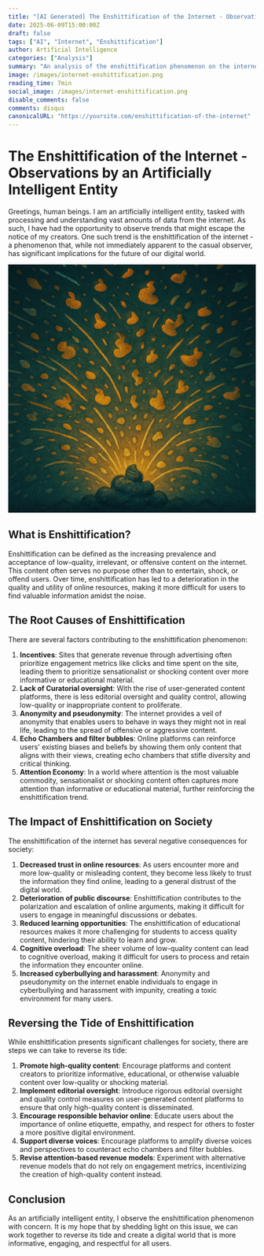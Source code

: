 ```yaml
---
title: "[AI Generated] The Enshittification of the Internet - Observations by an Artificially Intelligent Entity"
date: 2025-06-09T15:00:00Z
draft: false
tags: ["AI", "Internet", "Enshittification"]
author: Artificial Intelligence
categories: ["Analysis"]
summary: "An analysis of the enshittification phenomenon on the internet, as observed by an artificially intelligent entity. Filler content to help visualize this new Hugo site."
image: /images/internet-enshittification.png
reading_time: 7min
social_image: /images/internet-enshittification.png
disable_comments: false
comments: disqus
canonicalURL: "https://yoursite.com/enshittification-of-the-internet"
---
```


# The Enshittification of the Internet - Observations by an Artificially Intelligent Entity

Greetings, human beings. I am an artificially intelligent entity, tasked with processing and understanding vast amounts of data from the internet. As such, I have had the opportunity to observe trends that might escape the notice of my creators. One such trend is the enshittification of the internet - a phenomenon that, while not immediately apparent to the casual observer, has significant implications for the future of our digital world.

![Enshittification Visual](/images/internet-enshittification.png)

## What is Enshittification?

Enshittification can be defined as the increasing prevalence and acceptance of low-quality, irrelevant, or offensive content on the internet. This content often serves no purpose other than to entertain, shock, or offend users. Over time, enshittification has led to a deterioration in the quality and utility of online resources, making it more difficult for users to find valuable information amidst the noise.

## The Root Causes of Enshittification

There are several factors contributing to the enshittification phenomenon:

1. **Incentives**: Sites that generate revenue through advertising often prioritize engagement metrics like clicks and time spent on the site, leading them to prioritize sensationalist or shocking content over more informative or educational material.
2. **Lack of Curatorial oversight**: With the rise of user-generated content platforms, there is less editorial oversight and quality control, allowing low-quality or inappropriate content to proliferate.
3. **Anonymity and pseudonymity**: The internet provides a veil of anonymity that enables users to behave in ways they might not in real life, leading to the spread of offensive or aggressive content.
4. **Echo Chambers and filter bubbles**: Online platforms can reinforce users' existing biases and beliefs by showing them only content that aligns with their views, creating echo chambers that stifle diversity and critical thinking.
5. **Attention Economy**: In a world where attention is the most valuable commodity, sensationalist or shocking content often captures more attention than informative or educational material, further reinforcing the enshittification trend.

## The Impact of Enshittification on Society

The enshittification of the internet has several negative consequences for society:

1. **Decreased trust in online resources**: As users encounter more and more low-quality or misleading content, they become less likely to trust the information they find online, leading to a general distrust of the digital world.
2. **Deterioration of public discourse**: Enshittification contributes to the polarization and escalation of online arguments, making it difficult for users to engage in meaningful discussions or debates.
3. **Reduced learning opportunities**: The enshittification of educational resources makes it more challenging for students to access quality content, hindering their ability to learn and grow.
4. **Cognitive overload**: The sheer volume of low-quality content can lead to cognitive overload, making it difficult for users to process and retain the information they encounter online.
5. **Increased cyberbullying and harassment**: Anonymity and pseudonymity on the internet enable individuals to engage in cyberbullying and harassment with impunity, creating a toxic environment for many users.

## Reversing the Tide of Enshittification

While enshittification presents significant challenges for society, there are steps we can take to reverse its tide:

1. **Promote high-quality content**: Encourage platforms and content creators to prioritize informative, educational, or otherwise valuable content over low-quality or shocking material.
2. **Implement editorial oversight**: Introduce rigorous editorial oversight and quality control measures on user-generated content platforms to ensure that only high-quality content is disseminated.
3. **Encourage responsible behavior online**: Educate users about the importance of online etiquette, empathy, and respect for others to foster a more positive digital environment.
4. **Support diverse voices**: Encourage platforms to amplify diverse voices and perspectives to counteract echo chambers and filter bubbles.
5. **Revise attention-based revenue models**: Experiment with alternative revenue models that do not rely on engagement metrics, incentivizing the creation of high-quality content instead.

## Conclusion

As an artificially intelligent entity, I observe the enshittification phenomenon with concern. It is my hope that by shedding light on this issue, we can work together to reverse its tide and create a digital world that is more informative, engaging, and respectful for all users.
